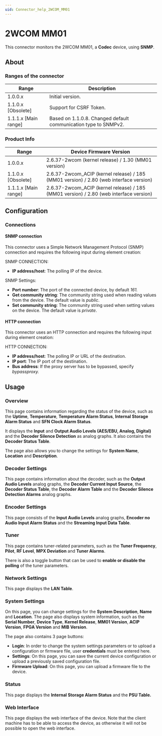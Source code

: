```yaml
---
uid: Connector_help_2WCOM_MM01
---
```


# 2WCOM MM01

This connector monitors the 2WCOM MM01, a **Codec** device, using **SNMP**.

## About

### Ranges of the connector

| Range                | Description                                                     |
|----------------------|-----------------------------------------------------------------|
| 1.0.0.x              | Initial version.                                                |
| 1.1.0.x [Obsolete]   | Support for CSRF Token.                                         |
| 1.1.1.x [Main range] | Based on 1.1.0.8. Changed default communication type to SNMPv2. |

### Product Info

| Range                | Device Firmware Version                                                                |
|----------------------|----------------------------------------------------------------------------------------|
| 1.0.0.x              | 2.6.37-2wcom (kernel release) / 1.30 (MM01 version)                                    |
| 1.1.0.x [Obsolete]   | 2.6.37-2wcom_ACIP (kernel release) / 185 (MM01 version) / 2.80 (web interface version) |
| 1.1.1.x [Main range] | 2.6.37-2wcom_ACIP (kernel release) / 185 (MM01 version) / 2.80 (web interface version) |

## Configuration

### Connections

#### SNMP connection

This connector uses a Simple Network Management Protocol (SNMP) connection and requires the following input during element creation:

SNMP CONNECTION:

- **IP address/host**: The polling IP of the device.

SNMP Settings:

- **Port number**: The port of the connected device, by default *161.*
- **Get community string**: The community string used when reading values from the device. The default value is *public*.
- **Set community string**: The community string used when setting values on the device. The default value is *private*.

#### HTTP connection

This connector uses an HTTP connection and requires the following input during element creation:

HTTP CONNECTION:

- **IP address/host**: The polling IP or URL of the destination.
- **IP port**: The IP port of the destination.
- **Bus address**: If the proxy server has to be bypassed, specify *bypassproxy.*

## Usage

### Overview

This page contains information regarding the status of the device, such as the **Uptime**, **Temperature**, **Temperature Alarm Status**, **Internal Storage Alarm Status** and **SFN Clock Alarm Status**.

It displays the **Input** and **Output Audio Levels (AES/EBU, Analog, Digital)** and the **Decoder Silence Detection** as analog graphs. It also contains the **Decoder Status Table**.

The page also allows you to change the settings for **System Name**, **Location** and **Description**.

### Decoder Settings

This page contains information about the decoder, such as the **Output Audio Levels** analog graphs, the **Decoder Current Input Source**, the **Decoder Status Table**, the **Decoder Alarm Table** and the **Decoder Silence Detection Alarms** analog graphs.

### Encoder Settings

This page consists of the **Input Audio Levels** analog graphs, **Encoder no Audio Input Alarm Status** and the **Streaming Input Data Table**.

### Tuner

This page contains tuner-related parameters, such as the **Tuner Frequency**, **Pilot**, **RF Level**, **MPX Deviation** and **Tuner Alarms**.

There is also a toggle button that can be used to **enable or disable the polling** of the tuner parameters.

### Network Settings

This page displays the **LAN Table**.

### System Settings

On this page, you can change settings for the **System Description**, **Name** and **Location**. The page also displays system information, such as the **Serial Number**, **Device Type**, **Kernel Release**, **MM01 Version**, **ACIP Version**, **FPGA Version** and **MIB Version**.

The page also contains 3 page buttons:

- **Login**: In order to change the system settings parameters or to upload a configuration or firmware file, user **credentials** must be entered here.
- **Settings**: On this page, you can save the current device configuration or upload a previously saved configuration file.
- **Firmware Upload**: On this page, you can upload a firmware file to the device.

### Status

This page displays the **Internal Storage Alarm Status** and the **PSU Table.**

### Web Interface

This page displays the web interface of the device. Note that the client machine has to be able to access the device, as otherwise it will not be possible to open the web interface.
